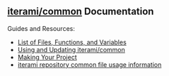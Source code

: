 [iterami/common](https://github.com/iterami/common) Documentation
-----------------------------------------------------------------

Guides and Resources:
* [List of Files, Functions, and Variables](https://github.com/iterami/Documentation.htm/blob/gh-pages/common/files/README.md)
* [Using and Updating iterami/common](https://github.com/iterami/Documentation.htm/blob/gh-pages/common/guides/fork.md)
* [Making Your Project](https://github.com/iterami/Documentation.htm/blob/gh-pages/common/guides/README.md)
* [iterami repository common file usage information](https://github.com/iterami/Documentation.htm/blob/gh-pages/repositories/common.md)
